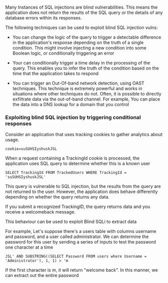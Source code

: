 

Many Instances of SQL injections are blind vulnerabilities. This means the application does not return the results of the SQL query or the details of any database errors within its responses. 


The following techniques can be used to exploit blind SQL injection vulns:

- You can change the logic of the query to trigger a detectable difference in the application's response depending on the truth of a single condition. This might involve injecting a new condition into some Boolean logic, or conditionally triggering an error

- Your can conditionally trigger a time delay in the processing of the query. This enables you to infer the truth of the condition based on the time that the application takes to respond

- You can trigger an Out-Of-band network detection, using OAST techniques. This technique is extremely powerful and works in situations where other techniques do not. Often, it is possible to directly exfiltrate data via the out-of-band channel. For example, You can place the data into a DNS lookup for a domain that you control






### Exploiting blind SQL injection by triggering conditional responses


Consider an application that uses tracking cookies to gather analytics about usage. 

```
cookie=suSUHSIyshuskJSL
```

When a request containing a TrackingId cookie is processed, the application uses SQL query to determine whether this is a known user


```
SELECT TrackingId FROM TrackedUsers WHERE TrackingId = 'suSUHSIyshuskJSL'
```


This query is vulnerable to SQL injection, but the results from the query are not returned to the user. However, the application does behave differently depending on whether the query returns any data. 

If you submit a recognized TrackingID, the query returns data and you receive a welcomeback message. 

This behaviour can be used to exploit Blind SQLi to extract data




For example, Let's suppose there's a users table with columns username and password, and a user called administrator. We can determine the password for this user by sending a series of inputs to test the password one character at a time


```
JSL' AND SUBSTRING((SELECT Password FROM users where Username = 'Administrator'), 1, 1) > 'm
```


If the first character is m, it will return "welcome back". In this manner, we can extract out the entire password 
